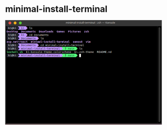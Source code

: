 # minimal-install-terminal
![preview](https://github.com/semichuk/minimal-install-terminal/raw/main/image.png)
